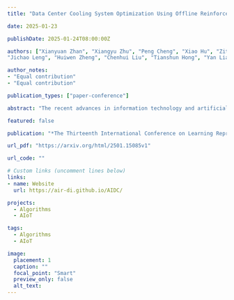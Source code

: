 ```yaml
---
title: "Data Center Cooling System Optimization Using Offline Reinforcement Learning"

date: 2025-01-23

publishDate: 2025-01-24T08:00:00Z

authors: ["Xianyuan Zhan", "Xiangyu Zhu", "Peng Cheng", "Xiao Hu", "Ziteng He", "Hanfei Geng",
"Jichao Leng", "Huiwen Zheng", "Chenhui Liu", "Tianshun Hong", "Yan Liang", "Yunxin Liu", "Feng Zhao"]

author_notes:
- "Equal contribution"
- "Equal contribution"

publication_types: ["paper-conference"]

abstract: "The recent advances in information technology and artificial intelligence have fueled a rapid expansion of the data center (DC) industry worldwide, accompanied by an immense appetite for electricity to power the DCs. In a typical DC, around 30-40% of the energy is spent on the cooling system rather than on computer servers, posing a pressing need for developing new energy-saving optimization technologies for DC cooling systems. However, optimizing such real-world industrial systems faces numerous challenges, including but not limited to a lack of reliable simulation environments, limited historical data, and stringent safety and control robustness requirements. In this work, we present a novel physics-informed offline reinforcement learning (RL) framework for energy efficiency optimization of DC cooling systems. The proposed framework models the complex dynamical patterns and physical dependencies inside a server room using a purposely designed graph neural network architecture that is compliant with the fundamental time-reversal symmetry. Because of its well-behaved and generalizable state-action representations, the model enables sample-efficient and robust latent space offline policy learning using limited real-world operational data. Our framework has been successfully deployed and verified in a large-scale production DC for closed-loop control of its air-cooling units (ACUs). We conducted a total of 2000 hours of short and long-term experiments in the production DC environment. The results show that our method achieves 14-21% energy savings in the DC cooling system, without any violation of the safety or operational constraints. We have also conducted a comprehensive evaluation of our approach in a real-world DC testbed environment. Our results have demonstrated the significant potential of offline RL in solving a broad range of data-limited, safety-critical real-world industrial control problems."

featured: false

publication: "*The Thirteenth International Conference on Learning Representations (ICLR 2025)*"

url_pdf: "https://arxiv.org/html/2501.15085v1"

url_code: ""

# Custom links (uncomment lines below)
links:
- name: Website
  url: https://air-di.github.io/AIDC/

projects: 
  - Algorithms  
  - AIoT

tags:
  - Algorithms
  - AIoT

image:
  placement: 1
  caption: ""
  focal_point: "Smart"
  preview_only: false
  alt_text:
---
```


